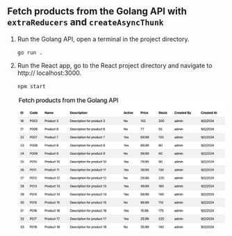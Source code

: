 ## Fetch products from the Golang API with `extraReducers` and `createAsyncThunk` 

1) Run the Golang API, open a terminal in the project directory.
   ```
   go run .
   ```
2) Run the React app, go to the React project directory and navigate to http://          localhost:3000.
     ```bash
     npm start
     ```
     ![Product logo](./demo_app.png)
